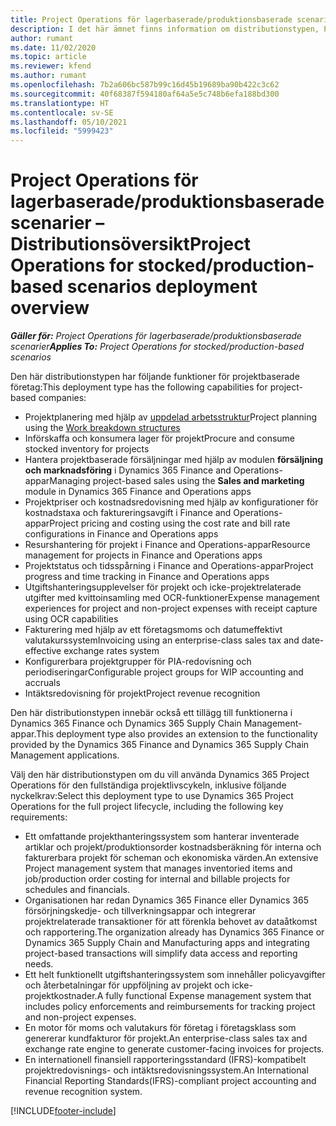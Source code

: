 ```yaml
---
title: Project Operations för lagerbaserade/produktionsbaserade scenarier – Distributionsöversikt
description: I det här ämnet finns information om distributionstypen, Project Operations för lagerbaserade scenarier med lager/produktionsprocesser.
author: rumant
ms.date: 11/02/2020
ms.topic: article
ms.reviewer: kfend
ms.author: rumant
ms.openlocfilehash: 7b2a606bc587b99c16d45b19689ba90b422c3c62
ms.sourcegitcommit: 40f68387f594180af64a5e5c748b6efa188bd300
ms.translationtype: HT
ms.contentlocale: sv-SE
ms.lasthandoff: 05/10/2021
ms.locfileid: "5999423"
---
```

# <a name="project-operations-for-stockedproduction-based-scenarios-deployment-overview"></a><span data-ttu-id="00d6e-103">Project Operations för lagerbaserade/produktionsbaserade scenarier – Distributionsöversikt</span><span class="sxs-lookup"><span data-stu-id="00d6e-103">Project Operations for stocked/production-based scenarios deployment overview</span></span>

<span data-ttu-id="00d6e-104">_**Gäller för:** Project Operations för lagerbaserade/produktionsbaserade scenarier_</span><span class="sxs-lookup"><span data-stu-id="00d6e-104">_**Applies To:** Project Operations for stocked/production-based scenarios_</span></span>


<span data-ttu-id="00d6e-105">Den här distributionstypen har följande funktioner för projektbaserade företag:</span><span class="sxs-lookup"><span data-stu-id="00d6e-105">This deployment type has the following capabilities for project-based companies:</span></span>

- <span data-ttu-id="00d6e-106">Projektplanering med hjälp av [uppdelad arbetsstruktur](work-breakdown-structures.md)</span><span class="sxs-lookup"><span data-stu-id="00d6e-106">Project planning using the [Work breakdown structures](work-breakdown-structures.md)</span></span>
- <span data-ttu-id="00d6e-107">Införskaffa och konsumera lager för projekt</span><span class="sxs-lookup"><span data-stu-id="00d6e-107">Procure and consume stocked inventory for projects</span></span>
- <span data-ttu-id="00d6e-108">Hantera projektbaserade försäljningar med hjälp av modulen **försäljning och marknadsföring** i Dynamics 365 Finance and Operations-appar</span><span class="sxs-lookup"><span data-stu-id="00d6e-108">Managing project-based sales using the **Sales and marketing** module in Dynamics 365 Finance and Operations apps</span></span>
- <span data-ttu-id="00d6e-109">Projektpriser och kostnadsredovisning med hjälp av konfigurationer för kostnadstaxa och faktureringsavgift i Finance and Operations-appar</span><span class="sxs-lookup"><span data-stu-id="00d6e-109">Project pricing and costing using the cost rate and bill rate configurations in Finance and Operations apps</span></span>
- <span data-ttu-id="00d6e-110">Resurshantering för projekt i Finance and Operations-appar</span><span class="sxs-lookup"><span data-stu-id="00d6e-110">Resource management for projects in Finance and Operations apps</span></span>
- <span data-ttu-id="00d6e-111">Projektstatus och tidsspårning i Finance and Operations-appar</span><span class="sxs-lookup"><span data-stu-id="00d6e-111">Project progress and time tracking in Finance and Operations apps</span></span>
- <span data-ttu-id="00d6e-112">Utgiftshanteringsupplevelser för projekt och icke-projektrelaterade utgifter med kvittoinsamling med OCR-funktioner</span><span class="sxs-lookup"><span data-stu-id="00d6e-112">Expense management experiences for project and non-project expenses with receipt capture using OCR capabilities</span></span>
- <span data-ttu-id="00d6e-113">Fakturering med hjälp av ett företagsmoms och datumeffektivt valutakurssystem</span><span class="sxs-lookup"><span data-stu-id="00d6e-113">Invoicing using an enterprise-class sales tax and date-effective exchange rates system</span></span>
- <span data-ttu-id="00d6e-114">Konfigurerbara projektgrupper för PIA-redovisning och periodiseringar</span><span class="sxs-lookup"><span data-stu-id="00d6e-114">Configurable project groups for WIP accounting and accruals</span></span>
- <span data-ttu-id="00d6e-115">Intäktsredovisning för projekt</span><span class="sxs-lookup"><span data-stu-id="00d6e-115">Project revenue recognition</span></span>

<span data-ttu-id="00d6e-116">Den här distributionstypen innebär också ett tillägg till funktionerna i Dynamics 365 Finance och Dynamics 365 Supply Chain Management-appar.</span><span class="sxs-lookup"><span data-stu-id="00d6e-116">This deployment type also provides an extension to the functionality provided by the Dynamics 365 Finance and Dynamics 365 Supply Chain Management applications.</span></span>

<span data-ttu-id="00d6e-117">Välj den här distributionstypen om du vill använda Dynamics 365 Project Operations för den fullständiga projektlivscykeln, inklusive följande nyckelkrav:</span><span class="sxs-lookup"><span data-stu-id="00d6e-117">Select this deployment type to use Dynamics 365 Project Operations for the full project lifecycle, including the following key requirements:</span></span>

- <span data-ttu-id="00d6e-118">Ett omfattande projekthanteringssystem som hanterar inventerade artiklar och projekt/produktionsorder kostnadsberäkning för interna och fakturerbara projekt för scheman och ekonomiska värden.</span><span class="sxs-lookup"><span data-stu-id="00d6e-118">An extensive Project management system that manages inventoried items and job/production order costing for internal and billable projects for schedules and financials.</span></span>
- <span data-ttu-id="00d6e-119">Organisationen har redan Dynamics 365 Finance eller Dynamics 365 försörjningskedje- och tillverkningsappar och integrerar projektrelaterade transaktioner för att förenkla behovet av dataåtkomst och rapportering.</span><span class="sxs-lookup"><span data-stu-id="00d6e-119">The organization already has Dynamics 365 Finance or Dynamics 365 Supply Chain and Manufacturing apps and integrating project-based transactions will simplify data access and reporting needs.</span></span>
- <span data-ttu-id="00d6e-120">Ett helt funktionellt utgiftshanteringssystem som innehåller policyavgifter och återbetalningar för uppföljning av projekt och icke-projektkostnader.</span><span class="sxs-lookup"><span data-stu-id="00d6e-120">A fully functional Expense management system that includes policy enforcements and reimbursements for tracking project and non-project expenses.</span></span>
- <span data-ttu-id="00d6e-121">En motor för moms och valutakurs för företag i företagsklass som genererar kundfakturor för projekt.</span><span class="sxs-lookup"><span data-stu-id="00d6e-121">An enterprise-class sales tax and exchange rate engine to generate customer-facing invoices for projects.</span></span>
- <span data-ttu-id="00d6e-122">En internationell finansiell rapporteringsstandard (IFRS)-kompatibelt projektredovisnings- och intäktsredovisningssystem.</span><span class="sxs-lookup"><span data-stu-id="00d6e-122">An International Financial Reporting Standards(IFRS)-compliant project accounting and revenue recognition system.</span></span>



[!INCLUDE[footer-include](../includes/footer-banner.md)]